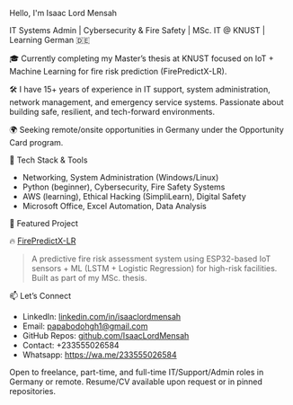 Hello, I'm Isaac Lord Mensah

IT Systems Admin | Cybersecurity & Fire Safety | MSc. IT @ KNUST | Learning German 🇩🇪

🎓 Currently completing my Master’s thesis at KNUST focused on IoT + Machine Learning for fire risk prediction (FirePredictX-LR).

🛠️ I have 15+ years of experience in IT support, system administration, network management, and emergency service systems. Passionate about building safe, resilient, and tech-forward environments.

🌍 Seeking remote/onsite opportunities in Germany under the Opportunity Card program.


🔧 Tech Stack & Tools

- Networking, System Administration (Windows/Linux)
- Python (beginner), Cybersecurity, Fire Safety Systems
- AWS (learning), Ethical Hacking (SimpliLearn), Digital Safety
- Microsoft Office, Excel Automation, Data Analysis

📂 Featured Project

🔥 [FirePredictX-LR](https://github.com/YOUR_USERNAME/FirePredictX-LR)
> A predictive fire risk assessment system using ESP32-based IoT sensors + ML (LSTM + Logistic Regression) for high-risk facilities. Built as part of my MSc. thesis.


📫 Let’s Connect

- LinkedIn: [linkedin.com/in/isaaclordmensah](https://linkedin.com/in/isaaclordmensah)
- Email: papabodohgh1@gmail.com
- GitHub Repos: [github.com/IsaacLordMensah](https://github.com/IsaacLordMenssah)
- Contact: +233555026584
- Whatsapp: https://wa.me/233555026584

Open to freelance, part-time, and full-time IT/Support/Admin roles in Germany or remote. Resume/CV available upon request or in pinned repositories.
